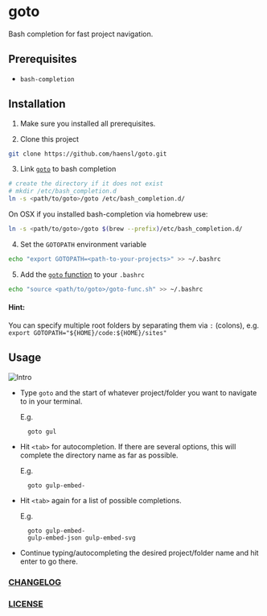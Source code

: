 # goto
Bash completion for fast project navigation.

## Prerequisites

* `bash-completion`

## Installation

1. Make sure you installed all prerequisites.

2. Clone this project
  ```bash
  git clone https://github.com/haensl/goto.git
  ```

3. Link [`goto`](goto) to bash completion
  ```bash
  # create the directory if it does not exist
  # mkdir /etc/bash_completion.d
  ln -s <path/to/goto>/goto /etc/bash_completion.d/
  ```

  On OSX if you installed bash-completion via homebrew use:
  ```bash
  ln -s <path/to/goto>/goto $(brew --prefix)/etc/bash_completion.d/
  ```

4. Set the `GOTOPATH` environment variable
  ```bash
  echo "export GOTOPATH=<path-to-your-projects>" >> ~/.bashrc
  ```

5. Add the [`goto` function](goto-func.sh) to your `.bashrc`
  ```bash
  echo "source <path/to/goto>/goto-func.sh" >> ~/.bashrc
  ```


#### Hint:

You can specify multiple root folders by separating them via `:` (colons), e.g. `export GOTOPATH="${HOME}/code:${HOME}/sites"`

## Usage

![Intro](goto-intro.gif)

* Type `goto` and the start of whatever project/folder you want to navigate to in your terminal.

  E.g.
  ```
    goto gul
  ```

* Hit `<tab>` for autocompletion. If there are several options, this will complete the directory name as far as possible.

  E.g.
  ```
    goto gulp-embed-
  ```

* Hit `<tab>` again for a list of possible completions.

  E.g.
  ```
    goto gulp-embed-
    gulp-embed-json gulp-embed-svg
  ```

* Continue typing/autocompleting the desired project/folder name and hit enter to go there.

### [CHANGELOG](CHANGELOG.md)

### [LICENSE](LICENSE)
